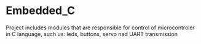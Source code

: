 # Embedded_C

Project includes modules that are responsible for control of microcontroler in C language, such us: leds, buttons, servo nad UART transmission
